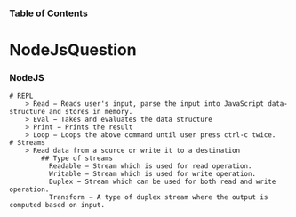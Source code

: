 
### Table of Contents

# NodeJsQuestion
 ### NodeJS
    # REPL 
        > Read − Reads user's input, parse the input into JavaScript data-structure and stores in memory.
        > Eval − Takes and evaluates the data structure
        > Print − Prints the result
        > Loop − Loops the above command until user press ctrl-c twice.
    # Streams 
        > Read data from a source or write it to a destination
            ## Type of streams 
              Readable − Stream which is used for read operation.
              Writable − Stream which is used for write operation.
              Duplex − Stream which can be used for both read and write operation.
              Transform − A type of duplex stream where the output is computed based on input.
